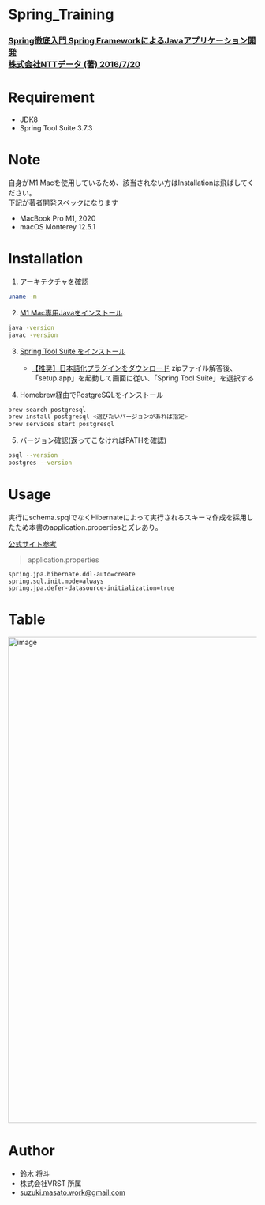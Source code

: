 # Spring_Training
 ### [Spring徹底入門 Spring FrameworkによるJavaアプリケーション開発 <br>株式会社NTTデータ (著) 2016/7/20](https://www.amazon.co.jp/Spring%E5%BE%B9%E5%BA%95%E5%85%A5%E9%96%80-Spring-Framework%E3%81%AB%E3%82%88%E3%82%8BJava%E3%82%A2%E3%83%97%E3%83%AA%E3%82%B1%E3%83%BC%E3%82%B7%E3%83%A7%E3%83%B3%E9%96%8B%E7%99%BA-%E6%A0%AA%E5%BC%8F%E4%BC%9A%E7%A4%BENTT%E3%83%87%E3%83%BC%E3%82%BF-ebook/dp/B01IEWNLBU/ref=sr_1_3?crid=FMMAH1LR5P9V&keywords=spring+framework&s=digital-text&sprefix=%2Cdigital-text%2C1685&sr=1-3#:~:text=Spring%E5%BE%B9%E5%BA%95%E5%85%A5%E9%96%80%20Spring%20Framework%E3%81%AB%E3%82%88%E3%82%8BJava%E3%82%A2%E3%83%97%E3%83%AA%E3%82%B1%E3%83%BC%E3%82%B7%E3%83%A7%E3%83%B3%E9%96%8B%E7%99%BA%20Kindle%E7%89%88)
 
# Requirement
 
* JDK8
* Spring Tool Suite 3.7.3
 
# Note
 自身がM1 Macを使用しているため、該当されない方はInstallationは飛ばしてください。
 <br>下記が著者開発スペックになります
* MacBook Pro M1, 2020
* macOS Monterey 12.5.1


# Installation

1. アーキテクチャを確認
```zsh
uname -m
```
2. [M1 Mac専用Javaをインストール](https://www.azul.com/downloads/?os=macos&architecture=arm-64-bit&package=jdk#download-openjdk:~:text=Reset%20Filters-,Java%2018%20(STS),-18.0.2.1%2B1)

```zsh
java -version
javac -version
```
3. [Spring Tool Suite をインストール](https://spring.io/tools)
   - [【推奨】日本語化プラグインをダウンロード](https://mergedoc.osdn.jp/)
    zipファイル解答後、「setup.app」を起動して画面に従い、「Spring Tool Suite」を選択する
 
4. Homebrew経由でPostgreSQLをインストール

```zsh
brew search postgresql
brew install postgresql <選びたいバージョンがあれば指定> 
brew services start postgresql
```

5. バージョン確認(返ってこなければPATHを確認)
```zsh
psql --version
postgres --version
```


# Usage

実行にschema.spqlでなくHibernateによって実行されるスキーマ作成を採用したため本書のapplication.propertiesとズレあり。

[公式サイト参考](https://docs.spring.io/spring-boot/docs/current/reference/html/howto.html#howto.data-initialization:~:text=single%20DataSource.-,9.%20Database%20Initialization,-An%20SQL%20database)
> application.properties
```
spring.jpa.hibernate.ddl-auto=create
spring.sql.init.mode=always
spring.jpa.defer-datasource-initialization=true
```
# Table
 <img width="983" alt="image" src="https://user-images.githubusercontent.com/113026626/189475280-5f9fcc87-c31c-4a17-ad43-9225e5f3cb6e.png">

# Author
* 鈴木 将斗
* 株式会社VRST 所属
* suzuki.masato.work@gmail.com
